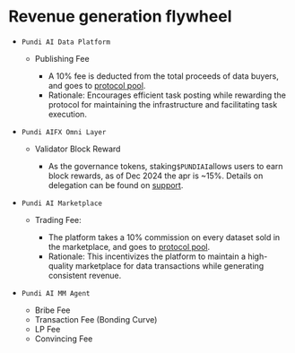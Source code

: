 # Revenue generation flywheel

* `Pundi AI Data Platform`
  *   Publishing Fee

      * A 10% fee is deducted from the total proceeds of data buyers, and goes to [protocol pool](protocol-pool.md).
      * Rationale: Encourages efficient task posting while rewarding the protocol for maintaining the infrastructure and facilitating task execution.


* `Pundi AIFX Omni Layer`
  *   Validator Block Reward

      * As the governance tokens, staking`$PUNDIAI`allows users to earn block rewards, as of Dec 2024 the apr is \~15%. Details on delegation can be found on [support](https://support.functionx.io/hc/en-us/articles/900004371166-How-to-delegate-FX-to-a-validator).


* `Pundi AI Marketplace`
  *   Trading Fee:&#x20;

      * The platform takes a 10% commission on every dataset sold in the marketplace, and goes to [protocol pool](protocol-pool.md).
      * Rationale: This incentivizes the platform to maintain a high-quality marketplace for data transactions while generating consistent revenue.


* `Pundi AI MM Agent`
  * Bribe Fee
  * Transaction Fee (Bonding Curve)
  * LP Fee
  * Convincing Fee
